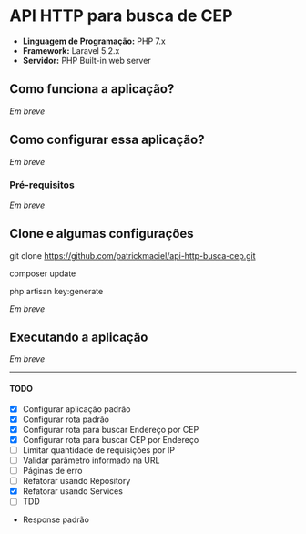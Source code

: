 # API HTTP para busca de CEP

- **Linguagem de Programação:** PHP 7.x
- **Framework:** Laravel 5.2.x
- **Servidor:** PHP Built-in web server

## Como funciona a aplicação?

*Em breve*

## Como configurar essa aplicação?

*Em breve*

### Pré-requisitos

*Em breve*

## Clone e algumas configurações

git clone https://github.com/patrickmaciel/api-http-busca-cep.git

composer update

php artisan key:generate

*Em breve*

## Executando a aplicação

*Em breve*

---

#### TODO

- [x] Configurar aplicação padrão
- [x] Configurar rota padrão
- [x] Configurar rota para buscar Endereço por CEP
- [x] Configurar rota para buscar CEP por Endereço
- [ ] Limitar quantidade de requisições por IP
- [ ] Validar parâmetro informado na URL
- [ ] Páginas de erro
- [ ] Refatorar usando Repository
- [x] Refatorar usando Services
- [ ] TDD
- Response padrão
